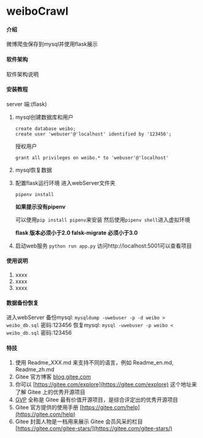 # weiboCrawl

#### 介绍
微博爬虫保存到mysql并使用flask展示

#### 软件架构
软件架构说明


#### 安装教程

server 端:(flask)
1.  mysql创建数据库和用户
    ```
    create database weibo;
    create user 'webuser'@'localhost' identified by '123456';
    ```
    授权用户
    ```
    grant all privileges on weibo.* to 'webuser'@'localhost'
    ```

2.  mysql恢复数据

3.  配置flask运行环境
    进入webServer文件夹
    ```
    pipenv install
    ```
    
    **如果提示没有pipenv**

    可以使用```pip install pipenv```来安装
    然后使用```pipenv shell```进入虚拟环境

    **flask 版本必须小于2.0 falsk-migrate 必须小于3.0**
4.  启动web服务
    ```python run app.py```
    访问http://localhost:5001可以查看项目

#### 使用说明

1.  xxxx
2.  xxxx
3.  xxxx

#### 数据备份恢复

进入webServer
备份mysql: ```mysqldump -uwebuser -p -d weibo > weibo_db.sql``` 密码:123456
恢复mysql: ```mysql -uwebuser -p weibo < weibo_db.sql``` 密码:123456


#### 特技

1.  使用 Readme\_XXX.md 来支持不同的语言，例如 Readme\_en.md, Readme\_zh.md
2.  Gitee 官方博客 [blog.gitee.com](https://blog.gitee.com)
3.  你可以 [https://gitee.com/explore](https://gitee.com/explore) 这个地址来了解 Gitee 上的优秀开源项目
4.  [GVP](https://gitee.com/gvp) 全称是 Gitee 最有价值开源项目，是综合评定出的优秀开源项目
5.  Gitee 官方提供的使用手册 [https://gitee.com/help](https://gitee.com/help)
6.  Gitee 封面人物是一档用来展示 Gitee 会员风采的栏目 [https://gitee.com/gitee-stars/](https://gitee.com/gitee-stars/)
